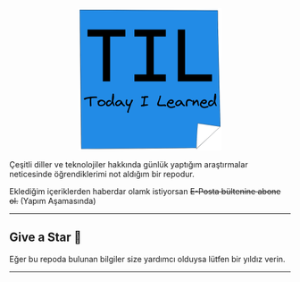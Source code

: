 
<p align="center">
<img alt="TIL- Today I Learned" src="https://github.com/ouzdev/til/blob/main/til.png?raw=true" width="256"/>
</p>


Çeşitli diller ve teknolojiler hakkında günlük yaptığım araştırmalar neticesinde öğrendiklerimi not aldığım bir repodur. 

Eklediğim içeriklerden haberdar olamk istiyorsan <strike>E-Posta bültenine abone ol.</strike> (Yapım Aşamasında)

***

## Give a Star 🌟
Eğer bu repoda bulunan bilgiler size yardımcı olduysa lütfen bir yıldız verin.

***
